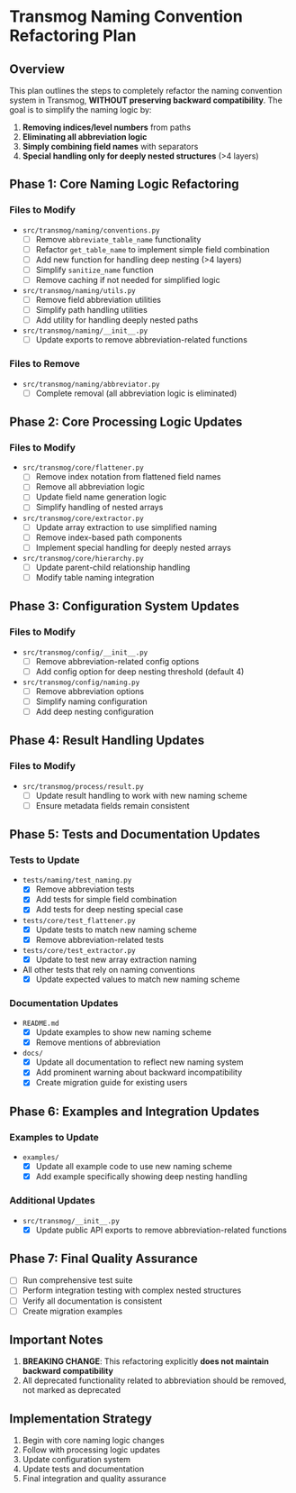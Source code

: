 # Transmog Naming Convention Refactoring Plan

## Overview

This plan outlines the steps to completely refactor the naming convention system in Transmog,
**WITHOUT preserving backward compatibility**. The goal is to simplify the naming logic by:

1. **Removing indices/level numbers** from paths
2. **Eliminating all abbreviation logic**
3. **Simply combining field names** with separators
4. **Special handling only for deeply nested structures** (>4 layers)

## Phase 1: Core Naming Logic Refactoring

### Files to Modify

- `src/transmog/naming/conventions.py`
  - [ ] Remove `abbreviate_table_name` functionality
  - [ ] Refactor `get_table_name` to implement simple field combination
  - [ ] Add new function for handling deep nesting (>4 layers)
  - [ ] Simplify `sanitize_name` function
  - [ ] Remove caching if not needed for simplified logic

- `src/transmog/naming/utils.py`
  - [ ] Remove field abbreviation utilities
  - [ ] Simplify path handling utilities
  - [ ] Add utility for handling deeply nested paths

- `src/transmog/naming/__init__.py`
  - [ ] Update exports to remove abbreviation-related functions

### Files to Remove

- `src/transmog/naming/abbreviator.py`
  - [ ] Complete removal (all abbreviation logic is eliminated)

## Phase 2: Core Processing Logic Updates

### Files to Modify

- `src/transmog/core/flattener.py`
  - [ ] Remove index notation from flattened field names
  - [ ] Remove all abbreviation logic
  - [ ] Update field name generation logic
  - [ ] Simplify handling of nested arrays

- `src/transmog/core/extractor.py`
  - [ ] Update array extraction to use simplified naming
  - [ ] Remove index-based path components
  - [ ] Implement special handling for deeply nested arrays

- `src/transmog/core/hierarchy.py`
  - [ ] Update parent-child relationship handling
  - [ ] Modify table naming integration

## Phase 3: Configuration System Updates

### Files to Modify

- `src/transmog/config/__init__.py`
  - [ ] Remove abbreviation-related config options
  - [ ] Add config option for deep nesting threshold (default 4)

- `src/transmog/config/naming.py`
  - [ ] Remove abbreviation options
  - [ ] Simplify naming configuration
  - [ ] Add deep nesting configuration

## Phase 4: Result Handling Updates

### Files to Modify

- `src/transmog/process/result.py`
  - [ ] Update result handling to work with new naming scheme
  - [ ] Ensure metadata fields remain consistent

## Phase 5: Tests and Documentation Updates

### Tests to Update

- `tests/naming/test_naming.py`
  - [x] Remove abbreviation tests
  - [x] Add tests for simple field combination
  - [x] Add tests for deep nesting special case

- `tests/core/test_flattener.py`
  - [x] Update tests to match new naming scheme
  - [x] Remove abbreviation-related tests

- `tests/core/test_extractor.py`
  - [x] Update to test new array extraction naming

- All other tests that rely on naming conventions
  - [x] Update expected values to match new naming scheme

### Documentation Updates

- `README.md`
  - [x] Update examples to show new naming scheme
  - [x] Remove mentions of abbreviation

- `docs/`
  - [x] Update all documentation to reflect new naming system
  - [x] Add prominent warning about backward incompatibility
  - [x] Create migration guide for existing users

## Phase 6: Examples and Integration Updates

### Examples to Update

- `examples/`
  - [x] Update all example code to use new naming scheme
  - [x] Add example specifically showing deep nesting handling

### Additional Updates

- `src/transmog/__init__.py`
  - [x] Update public API exports to remove abbreviation-related functions

## Phase 7: Final Quality Assurance

- [ ] Run comprehensive test suite
- [ ] Perform integration testing with complex nested structures
- [ ] Verify all documentation is consistent
- [ ] Create migration examples

## Important Notes

1. **BREAKING CHANGE**: This refactoring explicitly **does not maintain backward compatibility**
2. All deprecated functionality related to abbreviation should be removed, not marked as deprecated

## Implementation Strategy

1. Begin with core naming logic changes
2. Follow with processing logic updates
3. Update configuration system
4. Update tests and documentation
5. Final integration and quality assurance
